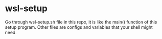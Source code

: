 # wsl-setup

Go through wsl-setup.sh file in this repo, it is like the main() function of this setup program.
Other files are configs and variables that your shell might need.
